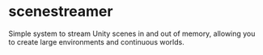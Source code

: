# scenestreamer
Simple system to stream Unity scenes in and out of memory, allowing you to create large environments and continuous worlds.

